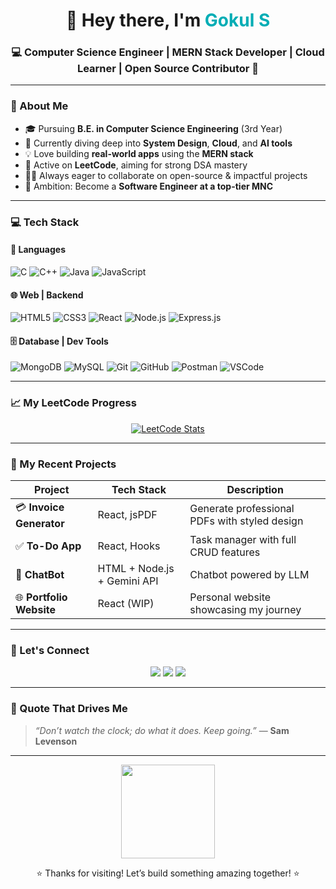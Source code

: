<!-- Profile README -->

<h1 align="center">👋 Hey there, I'm <span style="color:#00ADB5">Gokul S</span></h1>
<h3 align="center">💻 Computer Science Engineer | MERN Stack Developer | Cloud Learner | Open Source Contributor 🚀</h3>


---

### 🧠 About Me

- 🎓 Pursuing **B.E. in Computer Science Engineering** (3rd Year)  
- 🚀 Currently diving deep into **System Design**, **Cloud**, and **AI tools**
- 💡 Love building **real-world apps** using the **MERN stack**
- 🔭 Active on **LeetCode**, aiming for strong DSA mastery  
- 👨‍💻 Always eager to collaborate on open-source & impactful projects
- 🎯 Ambition: Become a **Software Engineer at a top-tier MNC**

---

### 💻 Tech Stack

#### 💬 Languages  
![C](https://img.shields.io/badge/C-00599C?style=for-the-badge&logo=c&logoColor=white)
![C++](https://img.shields.io/badge/C++-00599C?style=for-the-badge&logo=c%2B%2B&logoColor=white)
![Java](https://img.shields.io/badge/Java-ED8B00?style=for-the-badge&logo=java&logoColor=white)
![JavaScript](https://img.shields.io/badge/JavaScript-F7DF1E?style=for-the-badge&logo=javascript&logoColor=black)

#### 🌐 Web | Backend  
![HTML5](https://img.shields.io/badge/HTML5-E34F26?style=for-the-badge&logo=html5&logoColor=white)
![CSS3](https://img.shields.io/badge/CSS3-1572B6?style=for-the-badge&logo=css3&logoColor=white)
![React](https://img.shields.io/badge/React-20232A?style=for-the-badge&logo=react&logoColor=61DAFB)
![Node.js](https://img.shields.io/badge/Node.js-339933?style=for-the-badge&logo=node.js&logoColor=white)
![Express.js](https://img.shields.io/badge/Express.js-000000?style=for-the-badge&logo=express&logoColor=white)

#### 🗄️ Database | Dev Tools  
![MongoDB](https://img.shields.io/badge/MongoDB-4EA94B?style=for-the-badge&logo=mongodb&logoColor=white)
![MySQL](https://img.shields.io/badge/MySQL-00758F?style=for-the-badge&logo=mysql&logoColor=white)
![Git](https://img.shields.io/badge/Git-F05032?style=for-the-badge&logo=git&logoColor=white)
![GitHub](https://img.shields.io/badge/GitHub-181717?style=for-the-badge&logo=github&logoColor=white)
![Postman](https://img.shields.io/badge/Postman-FF6C37?style=for-the-badge&logo=postman&logoColor=white)
![VSCode](https://img.shields.io/badge/VSCode-007ACC?style=for-the-badge&logo=visual-studio-code&logoColor=white)

---

### 📈 My LeetCode Progress

<p align="center">
  <a href="https://leetcode.com/go_123/">
    <img src="https://leetcard.jacoblin.cool/go_123?theme=dark&font=Karma&ext=heatmap" alt="LeetCode Stats" />
  </a>
</p>

---

### 🚀 My Recent Projects

| Project | Tech Stack | Description |
|--------|------------|-------------|
| 💳 **Invoice Generator** | React, jsPDF | Generate professional PDFs with styled design |
| ✅ **To-Do App** | React, Hooks | Task manager with full CRUD features |
| 🤖 **ChatBot** | HTML + Node.js + Gemini API | Chatbot powered by LLM |
| 🌐 **Portfolio Website** | React (WIP) | Personal website showcasing my journey |

---

### 🔗 Let's Connect

<p align="center">
  <a href="https://www.linkedin.com/in/gokul-sg-94819432a"><img src="https://img.shields.io/badge/LinkedIn-blue?style=for-the-badge&logo=linkedin" /></a>
  <a href="https://leetcode.com/go_123/"><img src="https://img.shields.io/badge/LeetCode-orange?style=for-the-badge&logo=leetcode&logoColor=white" /></a>
  <a href="mailto:sggokul762@gmail.com"><img src="https://img.shields.io/badge/Email-D14836?style=for-the-badge&logo=gmail&logoColor=white" /></a>
</p>

---


### 📜 Quote That Drives Me

> *“Don’t watch the clock; do what it does. Keep going.”* — **Sam Levenson**

---

<p align="center">
  <img src="https://media.giphy.com/media/v1.Y2lkPTc5MGI3NjExdW02eWk0eTR1YW84MmEyY3Rjd2ExMXBhY3J2cXRmdDRxYzY2YXJ2bCZlcD12MV9naWZzX3NlYXJjaCZjdD1n/juua9i2c2fA0AIp2iq/giphy.gif" height="150" />
</p>

<p align="center">⭐ Thanks for visiting! Let’s build something amazing together! ⭐</p>
